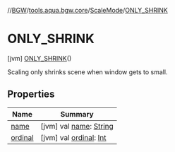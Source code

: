 //[BGW](../../../../index.md)/[tools.aqua.bgw.core](../../index.md)/[ScaleMode](../index.md)/[ONLY_SHRINK](index.md)



# ONLY_SHRINK  
 [jvm] [ONLY_SHRINK](index.md)()  


Scaling only shrinks scene when window gets to small.

   


## Properties  
  
|  Name |  Summary | 
|---|---|
| <a name="tools.aqua.bgw.core/ScaleMode.ONLY_SHRINK/name/#/PointingToDeclaration/"></a>[name](name.md)| <a name="tools.aqua.bgw.core/ScaleMode.ONLY_SHRINK/name/#/PointingToDeclaration/"></a> [jvm] val [name](name.md): [String](https://kotlinlang.org/api/latest/jvm/stdlib/kotlin/-string/index.html)   <br>|
| <a name="tools.aqua.bgw.core/ScaleMode.ONLY_SHRINK/ordinal/#/PointingToDeclaration/"></a>[ordinal](ordinal.md)| <a name="tools.aqua.bgw.core/ScaleMode.ONLY_SHRINK/ordinal/#/PointingToDeclaration/"></a> [jvm] val [ordinal](ordinal.md): [Int](https://kotlinlang.org/api/latest/jvm/stdlib/kotlin/-int/index.html)   <br>|

